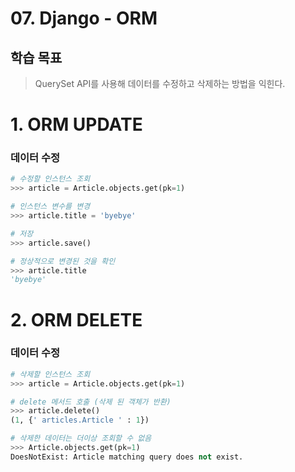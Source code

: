 # 07. Django - ORM

## 학습 목표

> QuerySet API를 사용해 데이터를 수정하고 삭제하는 방법을 익힌다.

# 1. ORM UPDATE

### 데이터 수정

``` python
# 수정할 인스턴스 조회
>>> article = Article.objects.get(pk=1)

# 인스턴스 변수를 변경
>>> article.title = 'byebye'

# 저장
>>> article.save()

# 정상적으로 변경된 것을 확인
>>> article.title
'byebye'
```

# 2. ORM DELETE

### 데이터 수정

``` python
# 삭제할 인스턴스 조회
>>> article = Article.objects.get(pk=1)

# delete 메서드 호출 (삭제 된 객체가 반환)
>>> article.delete()
(1, {' articles.Article ' : 1})

# 삭제한 데이터는 더이상 조회할 수 없음
>>> Article.objects.get(pk=1)
DoesNotExist: Article matching query does not exist.
```